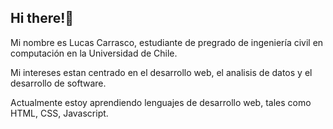 ## Hi there!👋

Mi nombre es Lucas Carrasco, estudiante de pregrado de ingeniería civil en computación en la Universidad de Chile.

Mi intereses estan centrado en el desarrollo web, el analisis de datos y el desarrollo de software.

Actualmente estoy aprendiendo lenguajes de desarrollo web, tales como HTML, CSS, Javascript.


<!---
Lucas-CE/Lucas-CE is a ✨ special ✨ repository because its `README.md` (this file) appears on your GitHub profile.
You can click the Preview link to take a look at your changes.
--->
